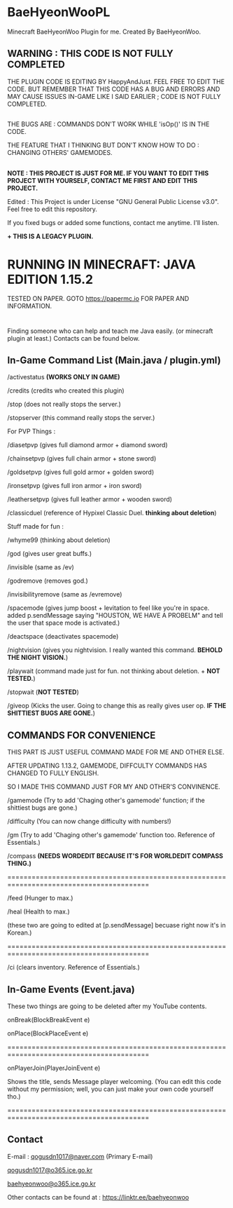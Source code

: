# BaeHyeonWooPL
Minecraft BaeHyeonWoo Plugin for me. Created By BaeHyeonWoo.

## WARNING : THIS CODE IS NOT FULLY COMPLETED

THE PLUGIN CODE IS EDITING BY HappyAndJust. FEEL FREE TO EDIT THE CODE. BUT REMEMBER THAT THIS CODE HAS A BUG AND ERRORS AND MAY CAUSE ISSUES IN-GAME LIKE I SAID EARLIER ; CODE IS NOT FULLY COMPLETED.

##

THE BUGS ARE : COMMANDS DON'T WORK WHILE 'isOp()' IS IN THE CODE.

THE FEATURE THAT I THINKING BUT DON'T KNOW HOW TO DO : CHANGING OTHERS' GAMEMODES.

##

**NOTE : THIS PROJECT IS JUST FOR ME. IF YOU WANT TO EDIT THIS PROJECT WITH YOURSELF, CONTACT ME FIRST AND EDIT THIS PROJECT.**

Edited : This Project is under License "GNU General Public License v3.0". Feel free to edit this repository.

If you fixed bugs or added some functions, contact me anytime. I'll listen.

**+ THIS IS A LEGACY PLUGIN.**

# RUNNING IN MINECRAFT: JAVA EDITION 1.15.2

TESTED ON PAPER. GOTO https://papermc.io FOR PAPER AND INFORMATION.

#

Finding someone who can help and teach me Java easily. (or minecraft plugin at least.) Contacts can be found below.

## In-Game Command List (Main.java / plugin.yml)
/activestatus **(WORKS ONLY IN GAME)**

/credits (credits who created this plugin)

/stop (does not really stops the server.)

/stopserver (this command really stops the server.)

For PVP Things :

/diasetpvp (gives full diamond armor + diamond sword)

/chainsetpvp (gives full chain armor + stone sword)

/goldsetpvp (gives full gold armor + golden sword)

/ironsetpvp (gives full iron armor + iron sword)

/leathersetpvp (gives full leather armor + wooden sword)

/classicduel (reference of Hypixel Classic Duel. **thinking about deletion**)

Stuff made for fun :

/whyme99 (thinking about deletion)

/god (gives user great buffs.)

/invisible (same as /ev)

/godremove (removes god.)

/invisibilityremove (same as /evremove)

/spacemode (gives jump boost + levitation to feel like you're in space. added p.sendMessage saying "HOUSTON, WE HAVE A PROBELM" and tell the user that space mode is activated.)

/deactspace (deactivates spacemode)

/nightvision (gives you nightvision. I really wanted this command. **BEHOLD THE NIGHT VISION.**)

/playwait (command made just for fun. not thinking about deletion. + **NOT TESTED.**)

/stopwait (**NOT TESTED**)

/giveop (Kicks the user. Going to change this as really gives user op. **IF THE SHITTIEST BUGS ARE GONE.**)


## COMMANDS FOR CONVENIENCE
THIS PART IS JUST USEFUL COMMAND MADE FOR ME AND OTHER ELSE.

AFTER UPDATING 1.13.2, GAMEMODE, DIFFCULTY COMMANDS HAS CHANGED TO FULLY ENGLISH.

SO I MADE THIS COMMAND JUST FOR MY AND OTHER'S CONVINENCE.


/gamemode (Try to add 'Chaging other's gamemode' function; if the shittiest bugs are gone.)

/difficulty (You can now change difficulty with numbers!)

/gm (Try to add 'Chaging other's gamemode' function too. Reference of Essentials.)

/compass **(NEEDS WORDEDIT BECAUSE IT'S FOR WORLDEDIT COMPASS THING.)**

=========================================================================================

/feed (Hunger to max.)

/heal (Health to max.)

(these two are going to edited at [p.sendMessage] becuase right now it's in Korean.)

=========================================================================================

/ci (clears inventory. Reference of Essentials.)

## In-Game Events (Event.java)

These two things are going to be deleted after my YouTube contents.

onBreak(BlockBreakEvent e)

onPlace(BlockPlaceEvent e)

=========================================================================================

onPlayerJoin(PlayerJoinEvent e)

Shows the title, sends Message player welcoming. (You can edit this code without my permission; well, you can just make your own code yourself tho.)

=========================================================================================

## Contact

E-mail : qogusdn1017@naver.com (Primary E-mail)

qogusdn1017@o365.ice.go.kr

baehyeonwoo@o365.ice.go.kr

Other contacts can be found at : https://linktr.ee/baehyeonwoo
